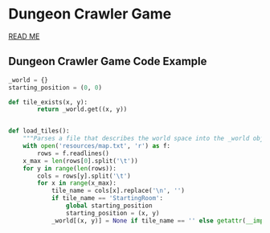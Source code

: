 <h1>Dungeon Crawler Game</h1>
<a href="https://github.com/JeremyLuman/Python/wiki/READ-ME:-Dungeon-Crawl-Game">READ ME</a>

## Dungeon Crawler Game Code Example 

```python
_world = {}
starting_position = (0, 0)

def tile_exists(x, y):
        return _world.get((x, y))


def load_tiles():
    """Parses a file that describes the world space into the _world object"""
    with open('resources/map.txt', 'r') as f:
        rows = f.readlines()
    x_max = len(rows[0].split('\t'))
    for y in range(len(rows)):
        cols = rows[y].split('\t')
        for x in range(x_max):
            tile_name = cols[x].replace('\n', '')
            if tile_name == 'StartingRoom':
                global starting_position
                starting_position = (x, y)
            _world[(x, y)] = None if tile_name == '' else getattr(__import__('tiles'), tile_name)(x, y)
```
